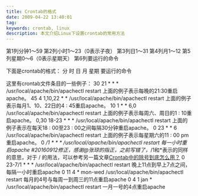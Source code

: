 ```yaml
---
title: Crontab的格式
date: 2009-04-22 13:40:01
tag: 
keywords: crontab, linux
description: 本文介绍Linux下设置crontab的常用方法
---
```


第1列分钟1～59
第2列小时1～23（0表示子夜）
第3列日1～31
第4列月1～12
第5列星期0～6（0表示星期天）
第6列要运行的命令

下面是crontab的格式：
分 时 日 月 星期 要运行的命令

这里有crontab文件条目的一些例子：
30 21 * * * /usr/local/apache/bin/apachectl restart
上面的例子表示每晚的21:30重启apache。
45 4 1,10,22 * * /usr/local/apache/bin/apachectl restart
上面的例子表示每月1、10、22日的4 : 45重启apache。
10 1 * * 6,0 /usr/local/apache/bin/apachectl restart
上面的例子表示每周六、周日的1 : 10重启apache。
0,30 18-23 * * * /usr/local/apache/bin/apachectl restart
上面的例子表示在每天18 : 00至23 : 00之间每隔30分钟重启apache。
0 23 * * 6 /usr/local/apache/bin/apachectl restart
上面的例子表示每星期六的11 : 00 pm重启apache。
0 */1 * * * /usr/local/apache/bin/apachectl restart
每一小时重启apache
#20160912修正，感谢@张琼的指正，之前写错了，*/1和*表示的同样的意思，对于 / 的用法，可以参考另一篇文章[Crontab中的除号到底怎么用？](http://www.cnblogs.com/cocowool/p/5865397.html)
0 23-7/1 * * * /usr/local/apache/bin/apachectl restart
晚上11点到早上7点之间，每隔一小时重启apache
0 11 4 * mon-wed /usr/local/apache/bin/apachectl restart
每月的4号与每周一到周三的11点重启apache
0 4 1 jan * /usr/local/apache/bin/apachectl restart
一月一号的4点重启apache














